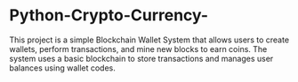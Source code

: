 # Python-Crypto-Currency-
 This project is a simple Blockchain Wallet System that allows users to create wallets, perform transactions, and mine new blocks to earn coins. The system uses a basic blockchain to store transactions and manages user balances using wallet codes.

